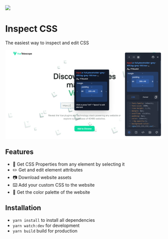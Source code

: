 <img src="https://img.shields.io/chrome-web-store/v/fbopfffegfehobgoommphghohinpkego" />

# Inspect CSS
The easiest way to inspect and edit CSS

<img src="./public/image.png" align="center" />

## Features
- 🔎 Get CSS Properties from any element by selecting it
- ✏️ Get and edit element attributes
- 📷 Download website assets
- ⌨️ Add your custom CSS to the website
- 🎨 Get the color palette of the website

## Installation
- `yarn install` to install all dependencies 
- `yarn watch:dev` for development 
- `yarn build` build for production
